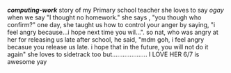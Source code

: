 ***computing-work***
story of my Primary school teacher
she loves to say _ogay_ 
when we say "I thought no homework."
she says , "you though who confirm?"
one day, she taught us how to control your anger by saying, "i feel angry because...i hope next time you wil...". so nat, who was angry at her for releasing us late after school, he said, "mdm goh, i feel angry becasue you release us late. i hope that in the future, you will not do it again"
she loves to sidetrack too but.................... I LOVE HER
6/7 is awesome yay

